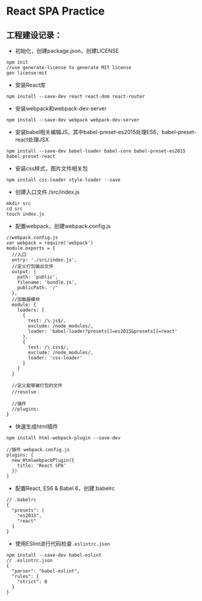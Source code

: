 # React SPA Practice
## 工程建设记录：
* 初始化，创建package.json，创建LICENSE
```
npm init
//use generate-license to generate MIT license
gen license:mit
```
* 安装React库
```
npm install --save-dev react react-dom react-router
```
* 安装webpack和webpack-dev-server
```
npm install --save-dev webpack webpack-dev-server
```
* 安装babel相关编辑JS，其中babel-preset-es2015处理ES6，babel-preset-react处理JSX
```
npm install --save-dev babel-loader babel-core babel-preset-es2015 babel-preset-react
```
* 安装css样式，图片文件相关包
```
npm install css-loader style-loader --save
```
* 创建入口文件./src/index.js
```
mkdir src
cd src
touch index.js
```
* 配置webpack，创建webpack.config.js
```
//webpack.config.js
var webpack = require('webpack')
module.exports = {
  //入口
  entry: './src/index.js',
  //定义打包输出文件
  output: {
    path: 'public',
    filename: 'bundle.js',
    publicPath: '/'
  },
  //加载器模块
  module: {
    loaders: [
      {
        test: /\.js$/,
        exclude: /node_modules/,
        loader: 'babel-loader?presets[]=es2015&presets[]=react'
      },
      {
        test: /\.css$/,
        exclude: /node_modules/,
        loader: 'css-loader'
      }
    ]
  }

  //定义能够被打包的文件
  //resolve：

  //插件
  //plugins:
}
```
* 快速生成html插件
```
npm install html-webpack-plugin --save-dev
```
```
//插件 webpack.config.js
plugins: [
  new HtmlwebpackPlugin({
    title: 'React SPA'
  })
]
```
* 配置React, ES6 & Babel 6，创建.babelrc
```
// .babelrc
{
  "presets": [
    "es2015",
    "react"
  ]
}
```
* 使用ESlint进行代码检查```.eslintrc.json```
```
npm install --save-dev babel-eslint
// .eslintrc.json
{
  "parser": "babel-eslint",
  "rules": {
    "strict": 0
  }
}
```
